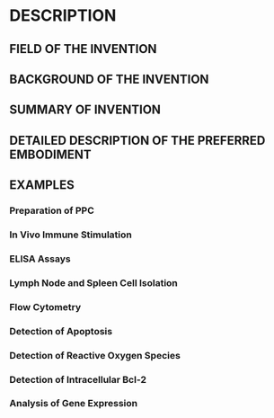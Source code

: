 # DESCRIPTION

## FIELD OF THE INVENTION

## BACKGROUND OF THE INVENTION

## SUMMARY OF INVENTION

## DETAILED DESCRIPTION OF THE PREFERRED EMBODIMENT

## EXAMPLES

### Preparation of PPC

### In Vivo Immune Stimulation

### ELISA Assays

### Lymph Node and Spleen Cell Isolation

### Flow Cytometry

### Detection of Apoptosis

### Detection of Reactive Oxygen Species

### Detection of Intracellular Bcl-2

### Analysis of Gene Expression

